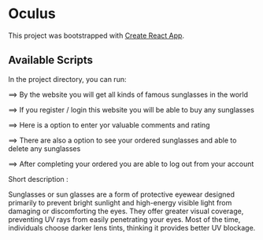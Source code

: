 # Oculus

This project was bootstrapped with [Create React App](https://product-sales-64a4b.web.app/).

## Available Scripts

In the project directory, you can run:

==>	By the website you will get all kinds of famous sunglasses in the world

==>	If you register / login this website you will be able to buy any sunglasses

==>	Here is a option to enter yor valuable comments and rating

==>	There are also a option to see your ordered sunglasses and able to delete  any sunglasses

==>	After completing your ordered you are able to log out from your account


Short description :

Sunglasses or sun glasses are a form of protective eyewear designed primarily to prevent bright sunlight and high-energy visible light from damaging or discomforting the eyes. They offer greater visual coverage, preventing UV rays from easily penetrating your eyes. Most of the time, individuals choose darker lens tints, thinking it provides better UV blockage.

